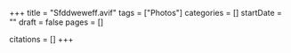 +++
title = "Sfddweweff.avif"
tags = ["Photos"]
categories = []
startDate = ""
draft = false
pages = []

citations = []
+++
